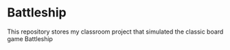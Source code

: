 # Battleship
This repository stores my classroom project that simulated the classic board game Battleship

